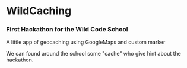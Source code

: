 # WildCaching

### First Hackathon for the Wild Code School

A little app of geocaching using GoogleMaps and custom marker 

We can found around the school some "cache" who give hint about the hackathon.
